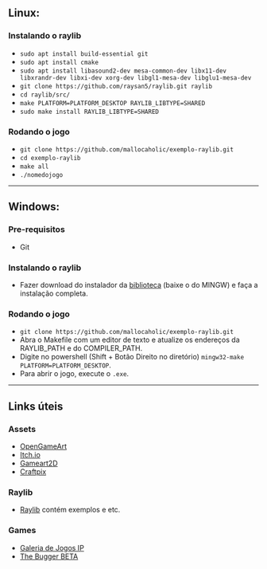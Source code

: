 
## Linux:
### Instalando o raylib

- `sudo apt install build-essential git`
- `sudo apt install cmake`
- `sudo apt install libasound2-dev mesa-common-dev libx11-dev libxrandr-dev libxi-dev xorg-dev libgl1-mesa-dev libglu1-mesa-dev`
- `git clone https://github.com/raysan5/raylib.git raylib`
- `cd raylib/src/`
- `make PLATFORM=PLATFORM_DESKTOP RAYLIB_LIBTYPE=SHARED`
- `sudo make install RAYLIB_LIBTYPE=SHARED`
### Rodando o jogo

- `git clone https://github.com/mallocaholic/exemplo-raylib.git`
- `cd exemplo-raylib`
- `make all` 
- `./nomedojogo`

*** 

## Windows:

### Pre-requisitos

* Git

### Instalando o raylib

- Fazer download do instalador da [biblioteca](https://raysan5.itch.io/raylib/purchase?popup=1) (baixe o do MINGW) e faça a instalação completa. 

### Rodando o jogo

- `git clone https://github.com/mallocaholic/exemplo-raylib.git`
- Abra o Makefile com um editor de texto e atualize os endereços da RAYLIB_PATH e do COMPILER_PATH.
- Digite no powershell (Shift + Botão Direito no diretório)  `mingw32-make PLATFORM=PLATFORM_DESKTOP`.
- Para abrir o jogo, execute o `.exe`.

***
## Links úteis
### Assets

- [OpenGameArt](https://opengameart.org/)
- [Itch.io](https://itch.io/game-assets/free)
- [Gameart2D](https://www.gameart2d.com/freebies.html)
- [Craftpix](https://craftpix.net/freebies/)

### Raylib

- [Raylib](https://www.raylib.com/) contém exemplos e etc.

### Games 

- [Galeria de Jogos IP](https://galeria-de-jogos-monitoriaip.vercel.app/)
- [The Bugger BETA](https://github.com/mallocaholic/DebugProject)
